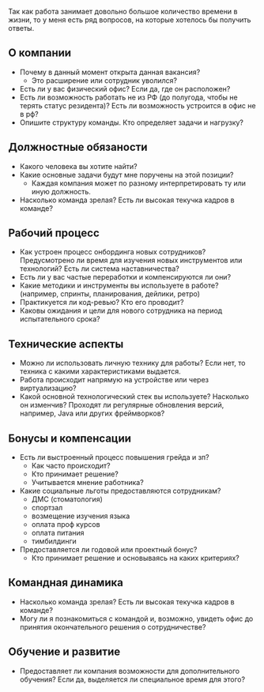 Так как работа занимает довольно большое количество времени в жизни, то у меня есть ряд вопросов, на которые хотелось бы получить ответы.

## О компании
- Почему в данный момент открыта данная вакансия?
	- Это расширение или сотрудник уволился?
- Есть ли у вас физический офис? Если да, где он расположен?
- Есть ли возможность работать не из РФ (до полугода, чтобы не терять статус резидента)? Есть ли возможность устроится в офис не в рф?
- Опишите структуру команды. Кто определяет задачи и нагрузку?
## Должностные обязаности
- Какого человека вы хотите найти?
- Какие основные задачи будут мне поручены на этой позиции?
	- Каждая компания может по разному интерпретировать ту или иную должность.
- Насколько команда зрелая? Есть ли высокая текучка кадров в команде?


## Рабочий процесс
- Как устроен процесс онбординга новых сотрудников? Предусмотрено ли время для изучения новых инструментов или технологий? Есть ли система наставничества?
- Есть ли у вас частые переработки и компенсируются ли они?
- Какие методики и инструменты вы используете в работе? (например, спринты, планирования, дейлики, ретро)
- Практикуется ли код-ревью? Кто его проводит?
- Каковы ожидания и цели для нового сотрудника на период испытательного срока?


## Технические аспекты
- Можно ли использовать личную технику для работы? Если нет, то техника с какими характеристиками выдается.
- Работа происходит напрямую на устройстве или через виртуализацию?
- Какой основной технологический стек вы используете? Насколько он изменчив? Проходят ли регулярные обновления версий, например, Java или других фреймворков?


## Бонусы и компенсации
- Есть ли выстроенный процесс повышения грейда и зп?
	- Как часто происходит?
	- Кто принимает решение?
	- Учитывается мнение работника?
- Какие социальные льготы предоставляются сотрудникам?
	- ДМС (стоматология)
	- спортзал
	- возмещение изучения языка
	- оплата проф курсов
	- оплата питания
	- тимбилдинги
- Предоставляется ли годовой или проектный бонус?
	- Кто принимает решение и основываясь на каких критериях?


## Командная динамика
- Насколько команда зрелая? Есть ли высокая текучка кадров в команде?
- Могу ли я познакомиться с командой и, возможно, увидеть офис до принятия окончательного решения о сотрудничестве?


## Обучение и развитие
- Предоставляет ли компания возможности для дополнительного обучения? Если да, выделяется ли специальное время для этого?
